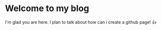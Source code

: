 # Welcome to my blog

I'm glad you are here. I plan to talk about how can i create a github page! :+1:
